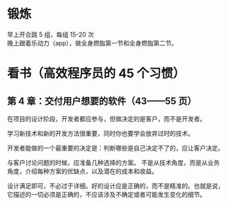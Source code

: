# 锻炼

早上开合跳 5 组，每组 15-20 次  
晚上跟着乐动力（app），做全身燃脂第一节和全身燃脂第二节。

# 看书（高效程序员的 45 个习惯）

## 第 4 章：交付用户想要的软件（43——55 页）

在项目的设计阶段，开发者都应参与，但做决定的是客户，而不是开发者。

学习新技术和新的开发方法很重要，同时你也要学会放弃过时的技术。

开发者能做的一个最重要的决定是：判断哪些是自己决定不了的，应让客户决定。

与客户讨论问题的时候，应准备几种选择的方案。 不是从技术角度，而是从业务角度，介绍每种方案的优缺点，以及潜在的成本和收益。

设计满足即可，不必过于详细。好的设计应是正确的，而不是精准的。也就是说，它描述的一切必须是正确的，不应该涉及不确定或者可能发生变化的细节。
